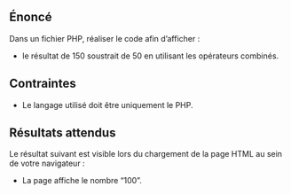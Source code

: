 ## Énoncé

Dans un fichier PHP, réaliser le code afin d’afficher :

- le résultat de 150 soustrait de 50 en utilisant les opérateurs combinés.

## Contraintes

- Le langage utilisé doit être uniquement le PHP.

## Résultats attendus

Le résultat suivant est visible lors du chargement de la page HTML au sein de votre navigateur :

- La page affiche le nombre “100”.